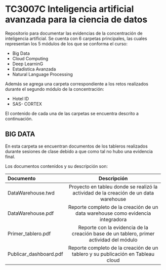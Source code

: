 # TC3007C Inteligencia artificial avanzada para la ciencia de datos

Repositorio para documentar las evidencias de la concentración de inteligencia artificial. 
Se cuenta con 6 carpetas principales, las cuales representan los 5 módulos de los que se conforma el curso: 
* Big Data 
* Cloud Computing
* Deep LearninG
* Estadística Avanzada
* Natural Language Processing

Además se agrega una carpeta correspondiente a los retos realizados durante el segundo módulo de la concentración: 

* Hotel ID
* SAS- CORTEX

El contenido de cada una de las carpetas se encuentra descrito a continuación.

## BIG DATA

En esta carpeta se encuentran documentos de los tableros realizados durante sesiones de clase debido a que como tal no hubo una evidencia final.

Los documentos contenidos y su descripción son:

|Documento| Descripción | 
| :---        |    :----:   |
| DataWarehouse.twd     | Proyecto en tableu donde se realizó la actividad de la creación de un data warehouse|
| DataWarehouse.pdf   | Reporte completo de la creación de un data warehouse como evidencia integradora    |
| Primer_tablero.pdf   | Reporte con la evidencia de la creación base de un tablero, primer actividad del módulo     |
| Publicar_dashboard.pdf   | Reporte completo de la creación de un tablero y su publicación en Tableau cloud    |


